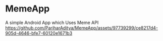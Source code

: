 # MemeApp
A simple Android App which Uses Meme API
https://github.com/PariharAditya/MemeApp/assets/97739299/ce8217d4-905d-4646-bfe7-60120e1671b3


